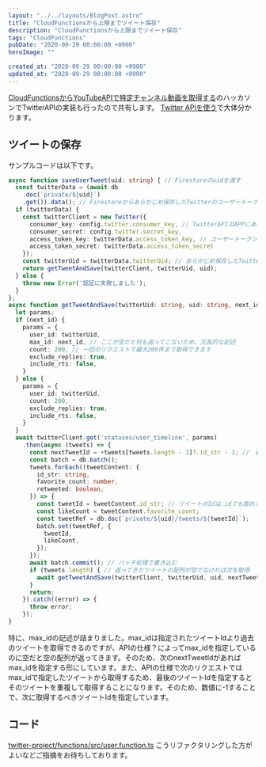 ```yaml
---
layout: "../../layouts/BlogPost.astro"
title: "CloudFunctionsから上限までツイート保存"
description: "CloudFunctionsから上限までツイート保存"
tags: "CloudFunctions"
pubDate: "2020-09-29 00:00:00 +0900"
heroImage: ""

created_at: "2020-09-29 00:00:00 +0900"
updated_at: "2020-09-29 00:00:00 +0900"
---
```


[CloudFunctionsからYouTubeAPIで特定チャンネル動画を取得する](https://to.camp/lesson?v=wwWte5geeyIB0VHMuWx3)のハッカソンでTwitterAPIの実装も行ったので共有します。
[Twitter APIを使う](https://to.camp/lesson?v=idvdkzDRzEzlcnlz8VoE)で大体分かります。

## ツイートの保存
サンプルコードは以下です。
```ts
async function saveUserTweet(uid: string) { // Firestoreのuidを渡す
  const twitterData = (await db
    .doc(`private/${uid}`)
    .get()).data(); // Firestoreからあらかじめ保存したTwitterのユーザートークンを取得
  if (twitterData) {
    const twitterClient = new Twitter({
      consumer_key: config.twitter.consumer_key, // TwitterAPIのAPPにあるものを環境変数に入れておき、ここで入れる
      consumer_secret: config.twitter.secret_key,
      access_token_key: twitterData.access_token_key, // ユーザートークンを入れる
      access_token_secret: twitterData.access_token_secret
    });
    const twitterUid = twitterData.twitterUid; // あらかじめ保存したTwitterのuidを取得
    return getTweetAndSave(twitterClient, twitterUid, uid);
  } else {
    throw new Error('認証に失敗しました');
  }
};
async function getTweetAndSave(twitterUid: string, uid: string, next_id?: number) {
  let params;
  if (next_id) {
    params = {
      user_id: twitterUid,
      max_id: next_id, // ここが空だと何も返ってこないため、冗長的な記述
      count: 200, // 一回のリクエストで最大200件まで取得できます
      exclude_replies: true,
      include_rts: false,
    }
  } else {
    params = {
      user_id: twitterUid,
      count: 200,
      exclude_replies: true,
      include_rts: false,
    }
  }
  await twitterClient.get('statuses/user_timeline', params)
    .then(async (tweets) => {
      const nextTweetId = +tweets[tweets.length - 1]?.id_str - 1; //　最後のTweetIdの一つ前のIdにする
      const batch = db.batch();
      tweets.forEach((tweetContent: {
        id_str: string,
        favorite_count: number,
        retweeted: boolean,
      }) => {
        const tweetId = tweetContent.id_str; // ツイートのIdは.idでも取れるが、JavaScriptによって数値が勝手にまるめられてしまうため、stringの方を取得
        const likeCount = tweetContent.favorite_count;
        const tweetRef = db.doc(`private/${uid}/tweets/${tweetId}`);
        batch.set(tweetRef, {
          tweetId,
          likeCount,
        });
      });
      await batch.commit(); // バッチ処理で書き込む
      if (tweets.length) { // 返ってきたツイートの配列が空でなければ次を取得
        await getTweetAndSave(twitterClient, twitterUid, uid, nextTweetId);
      }
      return;
    }).catch((error) => {
      throw error;
    });
}
```
特に、max_idの記述が詰まりました。max_idは指定されたツイートIdより過去のツイートを取得できるのですが、APIの仕様？によってmax_idを指定しているのに空だと空の配列が返ってきます。そのため、次のnextTweetIdがあればmax_idを指定する形にしています。また、APIの仕様で次のリクエストではmax_idで指定したツイートから取得するため、最後のツイートIdを指定するとそのツイートを重複して取得することになります。そのため、数値に-1することで、次に取得するべきツイートIdを指定しています。

## コード
[twitter-project/functions/src/user.function.ts](https://github.com/camp-team/twitter-project/blob/master/functions/src/user.function.ts)
こうリファクタリングした方がよいなどご指摘をお待ちしております。
